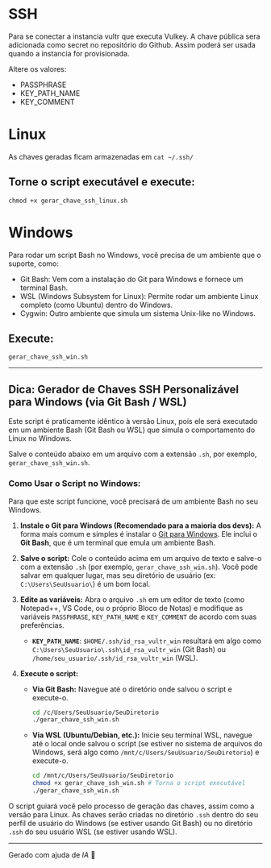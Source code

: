 # SSH

Para se conectar a instancia vultr que executa Vulkey. A chave pública sera adicionada como secret no repositório do Github. Assim poderá ser usada quando a instancia for provisionada.

Altere os valores:

- PASSPHRASE
- KEY_PATH_NAME
- KEY_COMMENT

# Linux

As chaves geradas ficam armazenadas em `cat ~/.ssh/`

## Torne o script executável e execute:

`chmod +x gerar_chave_ssh_linux.sh`

# Windows

Para rodar um script Bash no Windows, você precisa de um ambiente que o suporte, como:

- Git Bash: Vem com a instalação do Git para Windows e fornece um terminal Bash.
- WSL (Windows Subsystem for Linux): Permite rodar um ambiente Linux completo (como Ubuntu) dentro do Windows.
- Cygwin: Outro ambiente que simula um sistema Unix-like no Windows.

## Execute:

`gerar_chave_ssh_win.sh`

-----

## Dica: Gerador de Chaves SSH Personalizável para Windows (via Git Bash / WSL)

Este script é praticamente idêntico à versão Linux, pois ele será executado em um ambiente Bash (Git Bash ou WSL) que simula o comportamento do Linux no Windows.

Salve o conteúdo abaixo em um arquivo com a extensão `.sh`, por exemplo, `gerar_chave_ssh_win.sh`.

### Como Usar o Script no Windows:

Para que este script funcione, você precisará de um ambiente Bash no seu Windows.

1.  **Instale o Git para Windows (Recomendado para a maioria dos devs):**
    A forma mais comum e simples é instalar o [Git para Windows](https://git-scm.com/download/win). Ele inclui o **Git Bash**, que é um terminal que emula um ambiente Bash.

2.  **Salve o script:**
    Cole o conteúdo acima em um arquivo de texto e salve-o com a extensão `.sh` (por exemplo, `gerar_chave_ssh_win.sh`). Você pode salvar em qualquer lugar, mas seu diretório de usuário (ex: `C:\Users\SeuUsuario\`) é um bom local.

3.  **Edite as variáveis:**
    Abra o arquivo `.sh` em um editor de texto (como Notepad++, VS Code, ou o próprio Bloco de Notas) e modifique as variáveis `PASSPHRASE`, `KEY_PATH_NAME` e `KEY_COMMENT` de acordo com suas preferências.

      * **`KEY_PATH_NAME`**: `$HOME/.ssh/id_rsa_vultr_win` resultará em algo como `C:\Users\SeuUsuario\.ssh\id_rsa_vultr_win` (Git Bash) ou `/home/seu_usuario/.ssh/id_rsa_vultr_win` (WSL).

4.  **Execute o script:**

      * **Via Git Bash:** Navegue até o diretório onde salvou o script e execute-o.

        ```bash
        cd /c/Users/SeuUsuario/SeuDiretorio
        ./gerar_chave_ssh_win.sh
        ```

      * **Via WSL (Ubuntu/Debian, etc.):** Inicie seu terminal WSL, navegue até o local onde salvou o script (se estiver no sistema de arquivos do Windows, será algo como `/mnt/c/Users/SeuUsuario/SeuDiretorio`) e execute-o.

        ```bash
        cd /mnt/c/Users/SeuUsuario/SeuDiretorio
        chmod +x gerar_chave_ssh_win.sh # Torna o script executável
        ./gerar_chave_ssh_win.sh
        ```

O script guiará você pelo processo de geração das chaves, assim como a versão para Linux. As chaves serão criadas no diretório `.ssh` dentro do seu perfil de usuário do Windows (se estiver usando Git Bash) ou no diretório `.ssh` do seu usuário WSL (se estiver usando WSL).

--- 

Gerado com ajuda de _IA_ 🤖